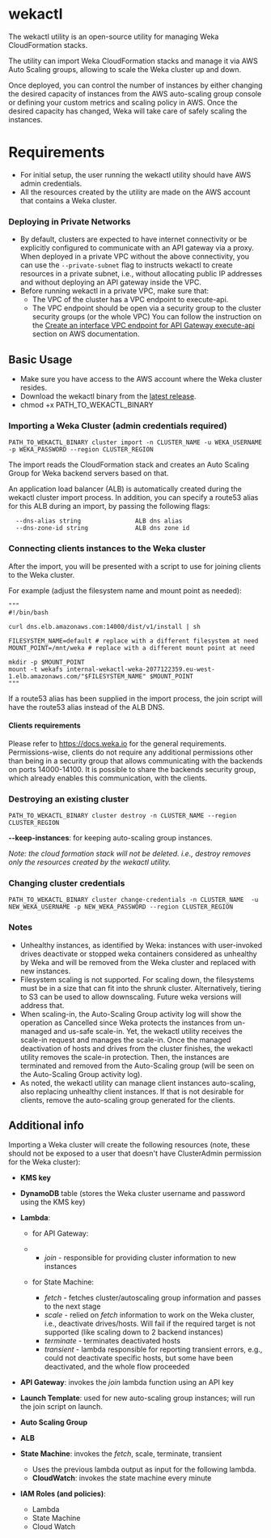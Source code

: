 # wekactl

The wekactl utility is an open-source utility for managing Weka CloudFormation stacks.

The utility can import Weka CloudFormation stacks and manage it via AWS Auto Scaling groups, allowing to scale the Weka cluster up and down.

Once deployed, you can control the number of instances by either changing the desired capacity of instances from the AWS auto-scaling group console or defining your custom metrics and scaling policy in AWS. Once the desired capacity has changed, Weka will take care of safely scaling the instances.

# Requirements

- For initial setup, the user running the wekactl utility should have AWS admin credentials.
- All the resources created by the utility are made on the AWS account that contains a Weka cluster.

### Deploying in Private Networks
- By default, clusters are expected to have internet connectivity or be explicitly configured to communicate with an API gateway via a proxy.
When deployed in a private VPC without the above connectivity, you can use the `--private-subnet` flag to instructs wekactl to create resources in a private subnet, i.e., without allocating public IP addresses and without deploying an API gateway inside the VPC.
- Before running wekactl in a private VPC, make sure that:
  - The VPC of the cluster has a VPC endpoint to execute-api.
  - The VPC endpoint should be open via a security group to the cluster security groups (or the whole VPC)
You can follow the instruction on the [Create an interface VPC endpoint for API Gateway execute-api](https://docs.aws.amazon.com/apigateway/latest/developerguide/apigateway-private-apis.html#apigateway-private-api-create-interface-vpc-endpoint "AWS Documentation") section on AWS documentation.


## Basic Usage

- Make sure you have access to the AWS account where the Weka cluster resides.
- Download the wekactl binary from the [latest release](https://github.com/weka/wekactl/releases/latest).
- chmod +x PATH_TO_WEKACTL_BINARY

### Importing a Weka Cluster (admin credentials required)

```
PATH_TO_WEKACTL_BINARY cluster import -n CLUSTER_NAME -u WEKA_USERNAME -p WEKA_PASSWORD --region CLUSTER_REGION
```

The import reads the CloudFormation stack and creates an Auto Scaling Group for Weka backend servers based on that.

An application load balancer (ALB) is automatically created during the wekactl cluster import process. In addition, you can specify a route53 alias for this ALB during an import, by passing the following flags:
```
  --dns-alias string               ALB dns alias
  --dns-zone-id string             ALB dns zone id
```

### Connecting clients instances to the Weka cluster
After the import, you will be presented with a script to use for joining clients to the Weka cluster.

For example (adjust the filesystem name and mount point as needed):
```
"""
#!/bin/bash

curl dns.elb.amazonaws.com:14000/dist/v1/install | sh

FILESYSTEM_NAME=default # replace with a different filesystem at need
MOUNT_POINT=/mnt/weka # replace with a different mount point at need

mkdir -p $MOUNT_POINT
mount -t wekafs internal-wekactl-weka-2077122359.eu-west-1.elb.amazonaws.com/"$FILESYSTEM_NAME" $MOUNT_POINT
"""
```

If a route53 alias has been supplied in the import process, the join script will have the route53 alias instead of the ALB DNS.

#### Clients requirements
Please refer to https://docs.weka.io for the general requirements.
Permissions-wise, clients do not require any additional permissions other than being in a security group that allows communicating with the backends on ports 14000-14100. It is possible to share the backends security group, which already enables this communication, with the clients.

### Destroying an existing cluster

```
PATH_TO_WEKACTL_BINARY cluster destroy -n CLUSTER_NAME --region CLUSTER_REGION
```

**--keep-instances**: for keeping auto-scaling group instances.

*Note: the cloud formation stack will not be deleted. i.e., destroy removes only the resources created by the wekactl utility.*

### Changing cluster credentials
    PATH_TO_WEKACTL_BINARY cluster change-credentials -n CLUSTER_NAME  -u NEW_WEKA_USERNAME -p NEW_WEKA_PASSWORD --region CLUSTER_REGION

### Notes

- Unhealthy instances, as identified by Weka: instances with user-invoked drives deactivate or stopped weka containers considered as unhealthy by Weka and will be removed from the Weka cluster and replaced with new instances.
- Filesystem scaling is not supported. For scaling down, the filesystems must be in a size that can fit into the shrunk cluster. Alternatively, tiering to S3 can be used to allow downscaling. Future weka versions will address that.
- When scaling-in, the Auto-Scaling Group activity log will show the operation as Cancelled since Weka protects the instances from un-managed and us-safe scale-in. Yet, the wekactl utility receives the scale-in request and manages the scale-in. Once the managed deactivation of hosts and drives from the cluster finishes, the wekactl utility removes the scale-in protection. Then, the instances are terminated and removed from the Auto-Scaling group (will be seen on the Auto-Scaling Group activity log).
- As noted, the wekactl utility can manage client instances auto-scaling, also replacing unhealthy client instances. If that is not desirable for clients, remove the auto-scaling group generated for the clients.

## Additional info

Importing a Weka cluster will create the following resources (note, these should not be exposed to a user that doesn't have ClusterAdmin permission for the Weka cluster):

- **KMS key**

- **DynamoDB** table (stores the Weka cluster username and password using the KMS key)

- **Lambda**:

  - for API Gateway:

  - - *join* - responsible for providing cluster information to new instances

  - for State Machine:

    - *fetch* - fetches cluster/autoscaling group information and passes to the next stage
    - *scale* - relied on *fetch* information to work on the Weka cluster, i.e., deactivate drives/hosts. Will fail if the required target is not supported (like scaling down to 2 backend instances)
    - *terminate* - terminates deactivated hosts
    - *transient* - lambda responsible for reporting transient errors, e.g., could not deactivate specific hosts, but some have been deactivated, and the whole flow proceeded

- **API Gateway**: invokes the *join* lambda function using an API key

- **Launch Template**: used for new auto-scaling group instances; will run the join script on launch.

- **Auto Scaling Group**

- **ALB**

- **State Machine**: invokes the *fetch*, scale, terminate, transient

  - Uses the previous lambda output as input for the following lambda.
  - **CloudWatch**: invokes the state machine every minute

- **IAM Roles (and policies)**:

  - Lambda
  - State Machine
  - Cloud Watch
